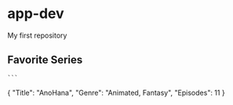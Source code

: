 # app-dev
My first repository

## Favorite Series
	```
{
  "Title": "AnoHana",
  "Genre": "Animated, Fantasy",
  "Episodes": 11
}
```
